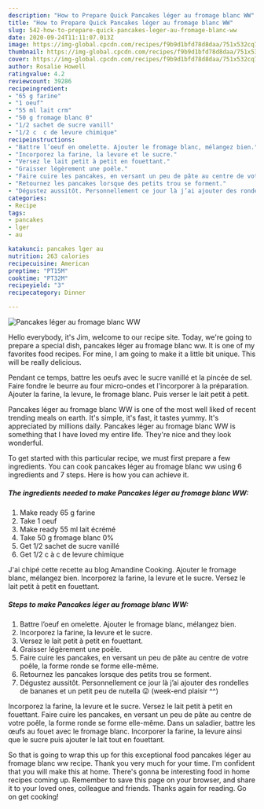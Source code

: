 ```yaml
---
description: "How to Prepare Quick Pancakes léger au fromage blanc WW"
title: "How to Prepare Quick Pancakes léger au fromage blanc WW"
slug: 542-how-to-prepare-quick-pancakes-leger-au-fromage-blanc-ww
date: 2020-09-24T11:11:07.013Z
image: https://img-global.cpcdn.com/recipes/f9b9d1bfd78d8daa/751x532cq70/pancakes-leger-au-fromage-blanc-ww-photo-principale-de-la-recette.jpg
thumbnail: https://img-global.cpcdn.com/recipes/f9b9d1bfd78d8daa/751x532cq70/pancakes-leger-au-fromage-blanc-ww-photo-principale-de-la-recette.jpg
cover: https://img-global.cpcdn.com/recipes/f9b9d1bfd78d8daa/751x532cq70/pancakes-leger-au-fromage-blanc-ww-photo-principale-de-la-recette.jpg
author: Rosalie Howell
ratingvalue: 4.2
reviewcount: 39286
recipeingredient:
- "65 g farine"
- "1 oeuf"
- "55 ml lait crm"
- "50 g fromage blanc 0"
- "1/2 sachet de sucre vanill"
- "1/2 c  c de levure chimique"
recipeinstructions:
- "Battre l’oeuf en omelette. Ajouter le fromage blanc, mélangez bien."
- "Incorporez la farine, la levure et le sucre."
- "Versez le lait petit à petit en fouettant."
- "Graisser légèrement une poêle."
- "Faire cuire les pancakes, en versant un peu de pâte au centre de votre poêle, la forme ronde se forme elle-même."
- "Retournez les pancakes lorsque des petits trou se forment."
- "Dégustez aussitôt. Personnellement ce jour là j’ai ajouter des rondelles de bananes et un petit peu de nutella 😛 (week-end plaisir ^^)"
categories:
- Recipe
tags:
- pancakes
- lger
- au

katakunci: pancakes lger au 
nutrition: 263 calories
recipecuisine: American
preptime: "PT15M"
cooktime: "PT32M"
recipeyield: "3"
recipecategory: Dinner

---
```



![Pancakes léger au fromage blanc WW](https://img-global.cpcdn.com/recipes/f9b9d1bfd78d8daa/751x532cq70/pancakes-leger-au-fromage-blanc-ww-photo-principale-de-la-recette.jpg)

Hello everybody, it's Jim, welcome to our recipe site. Today, we're going to prepare a special dish, pancakes léger au fromage blanc ww. It is one of my favorites food recipes. For mine, I am going to make it a little bit unique. This will be really delicious.

Pendant ce temps, battre les oeufs avec le sucre vanillé et la pincée de sel. Faire fondre le beurre au four micro-ondes et l&#39;incorporer à la préparation. Ajouter la farine, la levure, le fromage blanc. Puis verser le lait petit à petit.

Pancakes léger au fromage blanc WW is one of the most well liked of recent trending meals on earth. It's simple, it's fast, it tastes yummy. It's appreciated by millions daily. Pancakes léger au fromage blanc WW is something that I have loved my entire life. They're nice and they look wonderful.


To get started with this particular recipe, we must first prepare a few ingredients. You can cook pancakes léger au fromage blanc ww using 6 ingredients and 7 steps. Here is how you can achieve it.

<!--inarticleads1-->

##### The ingredients needed to make Pancakes léger au fromage blanc WW:

1. Make ready 65 g farine
1. Take 1 oeuf
1. Make ready 55 ml lait écrémé
1. Take 50 g fromage blanc 0%
1. Get 1/2 sachet de sucre vanillé
1. Get 1/2 c à c de levure chimique


J&#39;ai chipé cette recette au blog Amandine Cooking. Ajouter le fromage blanc, mélangez bien. Incorporez la farine, la levure et le sucre. Versez le lait petit à petit en fouettant. 

<!--inarticleads2-->

##### Steps to make Pancakes léger au fromage blanc WW:

1. Battre l’oeuf en omelette. Ajouter le fromage blanc, mélangez bien.
1. Incorporez la farine, la levure et le sucre.
1. Versez le lait petit à petit en fouettant.
1. Graisser légèrement une poêle.
1. Faire cuire les pancakes, en versant un peu de pâte au centre de votre poêle, la forme ronde se forme elle-même.
1. Retournez les pancakes lorsque des petits trou se forment.
1. Dégustez aussitôt. Personnellement ce jour là j’ai ajouter des rondelles de bananes et un petit peu de nutella 😛 (week-end plaisir ^^)


Incorporez la farine, la levure et le sucre. Versez le lait petit à petit en fouettant. Faire cuire les pancakes, en versant un peu de pâte au centre de votre poêle, la forme ronde se forme elle-même. Dans un saladier, battre les œufs au fouet avec le fromage blanc. Incorporer la farine, la levure ainsi que le sucre puis ajouter le lait tout en fouettant. 

So that is going to wrap this up for this exceptional food pancakes léger au fromage blanc ww recipe. Thank you very much for your time. I'm confident that you will make this at home. There's gonna be interesting food in home recipes coming up. Remember to save this page on your browser, and share it to your loved ones, colleague and friends. Thanks again for reading. Go on get cooking!
